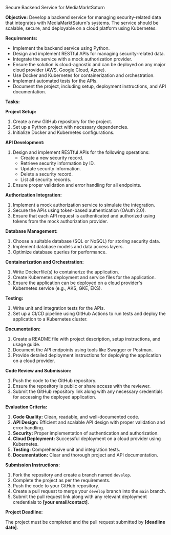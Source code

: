 Secure Backend Service for MediaMarktSaturn

**Objective:** Develop a backend service for managing security-related data that integrates with MediaMarktSaturn's systems. The service should be scalable, secure, and deployable on a cloud platform using Kubernetes.

**Requirements:**

- Implement the backend service using Python.
- Design and implement RESTful APIs for managing security-related data.
- Integrate the service with a mock authorization provider.
- Ensure the solution is cloud-agnostic and can be deployed on any major cloud provider (AWS, Google Cloud, Azure).
- Use Docker and Kubernetes for containerization and orchestration.
- Implement automated tests for the APIs.
- Document the project, including setup, deployment instructions, and API documentation.

**Tasks:**

**Project Setup:**

1. Create a new GitHub repository for the project.
2. Set up a Python project with necessary dependencies.
3. Initialize Docker and Kubernetes configurations.

**API Development:**

1. Design and implement RESTful APIs for the following operations:
    - Create a new security record.
    - Retrieve security information by ID.
    - Update security information.
    - Delete a security record.
    - List all security records.
2. Ensure proper validation and error handling for all endpoints.

**Authorization Integration:**

1. Implement a mock authorization service to simulate the integration.
2. Secure the APIs using token-based authentication (OAuth 2.0).
3. Ensure that each API request is authenticated and authorized using tokens from the mock authorization provider.

**Database Management:**

1. Choose a suitable database (SQL or NoSQL) for storing security data.
2. Implement database models and data access layers.
3. Optimize database queries for performance.

**Containerization and Orchestration:**

1. Write Dockerfile(s) to containerize the application.
2. Create Kubernetes deployment and service files for the application.
3. Ensure the application can be deployed on a cloud provider's Kubernetes service (e.g., AKS, GKE, EKS).

**Testing:**

1. Write unit and integration tests for the APIs.
2. Set up a CI/CD pipeline using GitHub Actions to run tests and deploy the application to a Kubernetes cluster.

**Documentation:**

1. Create a README file with project description, setup instructions, and usage guide.
2. Document the API endpoints using tools like Swagger or Postman.
3. Provide detailed deployment instructions for deploying the application on a cloud provider.

**Code Review and Submission:**

1. Push the code to the GitHub repository.
2. Ensure the repository is public or share access with the reviewer.
3. Submit the GitHub repository link along with any necessary credentials for accessing the deployed application.

**Evaluation Criteria:**

1. **Code Quality:** Clean, readable, and well-documented code.
2. **API Design:** Efficient and scalable API design with proper validation and error handling.
3. **Security:** Proper implementation of authentication and authorization.
4. **Cloud Deployment:** Successful deployment on a cloud provider using Kubernetes.
5. **Testing:** Comprehensive unit and integration tests.
6. **Documentation:** Clear and thorough project and API documentation.

**Submission Instructions:**

1. Fork the repository and create a branch named `develop`.
2. Complete the project as per the requirements.
3. Push the code to your GitHub repository.
4. Create a pull request to merge your `develop` branch into the `main` branch.
5. Submit the pull request link along with any relevant deployment credentials to **[your email/contact]**.

**Project Deadline:**

The project must be completed and the pull request submitted by **[deadline date]**.
